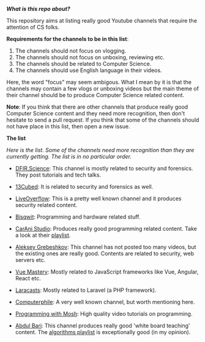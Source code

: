***What is this repo about?***

This repository aims at listing really good Youtube channels that require the attention of CS folks.


**Requirements for the channels to be in this list**:
1.  The channels should not focus on vlogging.
2.  The channels should not focus on unboxing, reviewing etc.
3.  The channels should be related to Computer Science.
4.  The channels should use English language in their videos.

Here, the word "focus" may seem ambigous. What I mean by it is that the channels may contain a few vlogs or unboxing videos but the main theme of their channel should be to produce Computer Science related content.

**Note**: If you think that there are other channels that produce really good Computer Science content and they need more recognition, then don't hesitate to send a pull request. If you think that some of the channels should not have place in this list, then open a new issue. 

**The list**

*Here is the list. Some of the channels need more recognition than they are currently getting. The list is in no particular order.*

*  [DFIR.Science](https://www.youtube.com/user/dforensics):
This channel is mostly related to security and forensics. They post tutorials and tech talks.

*  [13Cubed](https://www.youtube.com/user/davisrichardg):
It is related to security and forensics as well.

*  [LiveOverflow](https://www.youtube.com/channel/UClcE-kVhqyiHCcjYwcpfj9w):
This is a pretty well known channel and it produces security related content.

* [Bisqwit](https://www.youtube.com/user/Bisqwit):
Programming and hardware related stuff.

* [CarAni Studio](https://www.youtube.com/channel/UCzetCgYJok75wjCuXgcK_wA/featured):
Produces really good programming related content. Take a look at their [playlist](http://https://www.youtube.com/channel/UCzetCgYJok75wjCuXgcK_wA/playlists).

*  [Aleksey Grebeshkov](https://www.youtube.com/channel/UCf_aYmlWhk_vox1tdUSjntA):
This channel has not posted too many videos, but the existing ones are really good. Contents are related to security, web servers etc.

* [Vue Mastery](https://www.youtube.com/channel/UCa1zuotKU4Weuw_fLRnPv0A):
Mostly related to JavaScript frameworks like Vue, Angular, React etc.

*  [Laracasts](https://www.youtube.com/channel/UC3s5g0_lyZYOu8Jjo27udAQ):
Mostly related to Laravel (a PHP framework).

*  [Computerphile](https://www.youtube.com/channel/UC9-y-6csu5WGm29I7JiwpnA):
A very well known channel, but worth mentioning here.

*  [Programming with Mosh](https://www.youtube.com/user/programmingwithmosh):
High quality video tutorials on programming.

*  [Abdul Bari](https://www.youtube.com/channel/UCZCFT11CWBi3MHNlGf019nw):
This channel produces really good 'white board teaching' content. The [algorithms playlist](http://https://www.youtube.com/watch?v=0IAPZzGSbME&list=PLDN4rrl48XKpZkf03iYFl-O29szjTrs_O) is exceptionally good (in my opinion).

